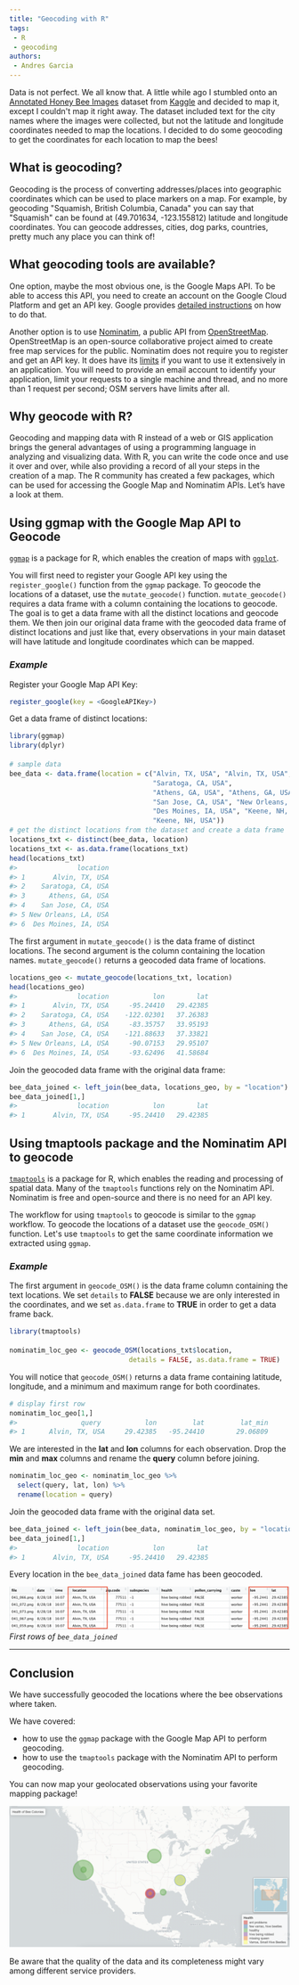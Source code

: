 ```yaml
---
title: "Geocoding with R"
tags:
 - R
 - geocoding
authors: 
 - Andres Garcia
---
```


Data is not perfect. We all know that. A little while ago I stumbled onto an [Annotated Honey Bee Images](https://www.kaggle.com/jenny18/honey-bee-annotated-images) dataset from [Kaggle](https://www.kaggle.com) and decided to map it, except I couldn't map it right away.
The dataset included text for the city names where the images were collected, but not the latitude and longitude coordinates needed to map the locations.
I decided to do some geocoding to get the coordinates for each location to map the bees!

## What is geocoding?

Geocoding is the process of converting addresses/places into geographic coordinates which can be used to place markers on a map.
For example, by geocoding "Squamish, British Columbia, Canada" you can say that "Squamish" can be found at (49.701634, -123.155812) latitude and longitude coordinates.
You can geocode addresses, cities, dog parks, countries, pretty much any place you can think of! 

## What geocoding tools are available?

One option, maybe the most obvious one, is the Google Maps API.
To be able to access this API, you need to create an account on the Google Cloud Platform and get an API key.
Google provides [detailed instructions](https://developers.google.com/maps/gmp-get-started) on how to do that.

Another option is to use [Nominatim](http://nominatim.org/release-docs/latest/api/Overview/), a public API from [OpenStreetMap](https://www.openstreetmap.org/about).
OpenStreetMap is an open-source collaborative project aimed to create free map services for the public.
Nominatim does not require you to register and get an API key. It does have its [limits](https://operations.osmfoundation.org/policies/nominatim/) if you want to use it extensively in an application. You will need to provide an email account to identify your application, limit your requests to a single machine and thread, and no more than 1 request per second; OSM servers have limits after all.



## Why geocode with R?

Geocoding and mapping data with R instead of a web or GIS application brings the general advantages of using a programming language in analyzing and visualizing data.
With R, you can write the code once and use it over and over, while also providing a record of all your steps in the creation of a map.
The R community has created a few packages, which can be used for accessing the Google Map and Nominatim APIs. Let’s have a look at them.

## Using ggmap with the Google Map API to Geocode 

[`ggmap`](https://cran.r-project.org/web/packages/ggmap/readme/README.html) is a package for R, which enables the creation of maps with [`ggplot`](https://ggplot2.tidyverse.org).

You will first need to register your Google API key using the `register_google()` function from the `ggmap` package.
To geocode the locations of a dataset, use the `mutate_geocode()` function.
`mutate_geocode()` requires a data frame with a column containing the locations to geocode.
The goal is to get a data frame with all the distinct locations and geocode them.
We then join our original data frame with the geocoded data frame of distinct locations and just like that, every observations in your main dataset will have latitude and longitude coordinates which can be mapped.

### *Example*
Register your Google Map API Key:
```r
register_google(key = <GoogleAPIKey>)
```


Get a data frame of distinct locations:
``` r
library(ggmap)
library(dplyr)

# sample data
bee_data <- data.frame(location = c("Alvin, TX, USA", "Alvin, TX, USA",
                                    "Saratoga, CA, USA",
                                    "Athens, GA, USA", "Athens, GA, USA", "Athens, GA, USA",
                                    "San Jose, CA, USA", "New Orleans, LA, USA", 
                                    "Des Moines, IA, USA", "Keene, NH, USA",
                                    "Keene, NH, USA"))
# get the distinct locations from the dataset and create a data frame
locations_txt <- distinct(bee_data, location)
locations_txt <- as.data.frame(locations_txt)
head(locations_txt)
#>               location
#> 1       Alvin, TX, USA
#> 2    Saratoga, CA, USA
#> 3      Athens, GA, USA
#> 4    San Jose, CA, USA
#> 5 New Orleans, LA, USA
#> 6  Des Moines, IA, USA
```

The first argument in `mutate_geocode()` is the data frame of distinct locations.
The second argument is the column containing the location names.
`mutate_geocode()` returns a geocoded data frame of locations.

``` r
locations_geo <- mutate_geocode(locations_txt, location)
head(locations_geo)
#>               location           lon        lat  
#> 1       Alvin, TX, USA     -95.24410   29.42385
#> 2    Saratoga, CA, USA    -122.02301   37.26383
#> 3      Athens, GA, USA     -83.35757   33.95193
#> 4    San Jose, CA, USA    -121.88633   37.33821
#> 5 New Orleans, LA, USA     -90.07153   29.95107
#> 6  Des Moines, IA, USA     -93.62496   41.58684
```

Join the geocoded data frame with the original data frame:
``` r
bee_data_joined <- left_join(bee_data, locations_geo, by = "location")
bee_data_joined[1,]
#>               location           lon        lat  
#> 1       Alvin, TX, USA     -95.24410   29.42385
```

## Using tmaptools package and the Nominatim API to geocode 

[`tmaptools`](https://cran.r-project.org/web/packages/tmaptools/tmaptools.pdf) is a package for R, which enables the reading and processing of spatial data.
Many of the `tmaptools` functions rely on the Nominatim API. Nominatim is free and open-source and there is no need for an API key. 

The workflow for using `tmaptools` to geocode is similar to the `ggmap` workflow.
To geocode the locations of a dataset use the `geocode_OSM()` function.
Let's use `tmaptools` to get the same coordinate information we extracted using `ggmap`.

### *Example* 

The first argument in `geocode_OSM()` is the data frame column containing the text locations.
We set `details` to **FALSE** because we are only interested in the coordinates, and
we set `as.data.frame` to **TRUE** in order to get a data frame back. 
``` r
library(tmaptools)

nominatim_loc_geo <- geocode_OSM(locations_txt$location,
                              details = FALSE, as.data.frame = TRUE)
```

You will notice that `geocode_OSM()` returns a data frame containing latitude, longitude, and a minimum and maximum range for both coordinates. 
``` r
# display first row
nominatim_loc_geo[1,]
#>                query           lon         lat         lat_min         lat_max         lon_min         lon_max
#> 1      Alvin, TX, USA     29.42385   -95.24410        29.06809        29.50237       -95.58356       -95.05651
```

We are interested in the **lat** and **lon** columns for each observation.
Drop the **min** and **max** columns and rename the **query** column before joining.

``` r
nominatim_loc_geo <- nominatim_loc_geo %>% 
  select(query, lat, lon) %>%
  rename(location = query)
```

Join the geocoded data frame with the original data set. 
``` r
bee_data_joined <- left_join(bee_data, nominatim_loc_geo, by = "location")
bee_data_joined[1,]
#>               location           lon        lat  
#> 1       Alvin, TX, USA     -95.24410   29.42385
```

Every location in the `bee_data_joined` data fame has been geocoded.

![example rows of the bee dataset](/assets/images/rows_bee_data.png)  
*First rows of `bee_data_joined`*

---



## Conclusion

We have successfully geocoded the locations where the bee observations where taken.

We have covered:
- how to use the `ggmap` package with the Google Map API to perform geocoding.
- how to use the `tmaptools` package with the Nominatim API to perform geocoding.

You can now map your geolocated observations using your favorite mapping package!

![example map of bee observations](/assets/images/bee_map.png)

Be aware that the quality of the data and its completeness might vary among different service providers.  
